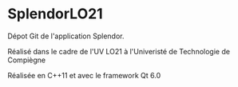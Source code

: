 # SplendorLO21

Dépot Git de l'application Splendor.

Réalisé dans le cadre de l'UV LO21 à l'Univeristé de Technologie de Compiègne

Réalisée en C++11 et avec le framework Qt 6.0
